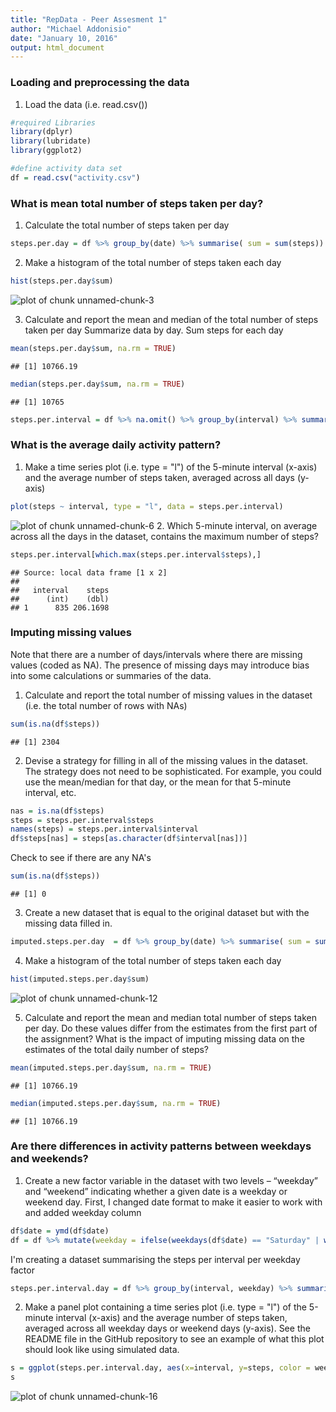 ```yaml
---
title: "RepData - Peer Assesment 1"
author: "Michael Addonisio"
date: "January 10, 2016"
output: html_document
---
```


### Loading and preprocessing the data
1. Load the data (i.e. read.csv())


```r
#required Libraries
library(dplyr)
library(lubridate)
library(ggplot2)

#define activity data set
df = read.csv("activity.csv")
```

### What is mean total number of steps taken per day?
1. Calculate the total number of steps taken per day

```r
steps.per.day = df %>% group_by(date) %>% summarise( sum = sum(steps))
```

2. Make a histogram of the total number of steps taken each day

```r
hist(steps.per.day$sum)
```

![plot of chunk unnamed-chunk-3](figure/unnamed-chunk-3-1.png)


3. Calculate and report the mean and median of the total number of steps taken per day
Summarize data by day. Sum steps for each day

```r
mean(steps.per.day$sum, na.rm = TRUE)
```

```
## [1] 10766.19
```

```r
median(steps.per.day$sum, na.rm = TRUE)
```

```
## [1] 10765
```


```r
steps.per.interval = df %>% na.omit() %>% group_by(interval) %>% summarize(steps = mean(steps))
```

### What is the average daily activity pattern?

1. Make a time series plot (i.e. type = "l") of the 5-minute interval (x-axis) and the average number of steps taken, averaged across all days (y-axis)

```r
plot(steps ~ interval, type = "l", data = steps.per.interval)
```

![plot of chunk unnamed-chunk-6](figure/unnamed-chunk-6-1.png)
2. Which 5-minute interval, on average across all the days in the dataset, contains the maximum number of steps?

```r
steps.per.interval[which.max(steps.per.interval$steps),]
```

```
## Source: local data frame [1 x 2]
## 
##   interval    steps
##      (int)    (dbl)
## 1      835 206.1698
```
### Imputing missing values

Note that there are a number of days/intervals where there are missing values (coded as NA). The presence of missing days may introduce bias into some calculations or summaries of the data.

1. Calculate and report the total number of missing values in the dataset (i.e. the total number of rows with NAs)

```r
sum(is.na(df$steps))
```

```
## [1] 2304
```

2. Devise a strategy for filling in all of the missing values in the dataset. The strategy does not need to be sophisticated. For example, you could use the mean/median for that day, or the mean for that 5-minute interval, etc.


```r
nas = is.na(df$steps)
steps = steps.per.interval$steps
names(steps) = steps.per.interval$interval
df$steps[nas] = steps[as.character(df$interval[nas])]
```

Check to see if there are any NA's

```r
sum(is.na(df$steps))
```

```
## [1] 0
```

3. Create a new dataset that is equal to the original dataset but with the missing data filled in.

```r
imputed.steps.per.day  = df %>% group_by(date) %>% summarise( sum = sum(steps))
```

4. Make a histogram of the total number of steps taken each day 

```r
hist(imputed.steps.per.day$sum)
```

![plot of chunk unnamed-chunk-12](figure/unnamed-chunk-12-1.png)


5. Calculate and report the mean and median total number of steps taken per day. Do these values differ from the estimates from the first part of the assignment? What is the impact of imputing missing data on the estimates of the total daily number of steps?


```r
mean(imputed.steps.per.day$sum, na.rm = TRUE)
```

```
## [1] 10766.19
```

```r
median(imputed.steps.per.day$sum, na.rm = TRUE)
```

```
## [1] 10766.19
```

### Are there differences in activity patterns between weekdays and weekends?

1. Create a new factor variable in the dataset with two levels – “weekday” and “weekend” indicating whether a given date is a weekday or weekend day.
First, I changed date format to make it easier to work with and added weekday column 

```r
df$date = ymd(df$date)
df = df %>% mutate(weekday = ifelse(weekdays(df$date) == "Saturday" | weekdays(df$date) == "Sunday", "Weekend", "Weekday"))
```

I'm creating a dataset summarising the steps per interval per weekday factor

```r
steps.per.interval.day = df %>% group_by(interval, weekday) %>% summarise(steps = mean(steps))
```

2. Make a panel plot containing a time series plot (i.e. type = "l") of the 5-minute interval (x-axis) and the average number of steps taken, averaged across all weekday days or weekend days (y-axis). See the README file in the GitHub repository to see an example of what this plot should look like using simulated data.



```r
s = ggplot(steps.per.interval.day, aes(x=interval, y=steps, color = weekday)) + geom_line() + facet_wrap(~weekday, ncol = 1,nrow=2)
s
```

![plot of chunk unnamed-chunk-16](figure/unnamed-chunk-16-1.png)
